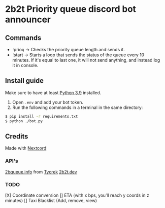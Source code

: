 # 2b2t Priority queue discord bot announcer

## Commands

- !prioq -> Checks the priority queue length and sends it.
- !start -> Starts a loop that sends the status of the queue every 10 minutes. If it's equal to last one, it will not send anything, and instead log it in console.

## Install guide

Make sure to have at least [Python 3.9](https://www.python.org/downloads/) installed.

1. Open `.env` and add your bot token.
2. Run the following commands in a terminal in the same directory:

```bash
$ pip install -r requirements.txt
$ python ./bot.py
```

## Credits

Made with [Nextcord](https://github.com/nextcord/nextcord/)

### API's

[2bqueue.info](https://2bqueue.info/) from [Tycrek](https://tycrek.com/)
[2b2t.dev](https://api.2b2t.dev/)

### TODO

[X] Coordinate conversion
[] ETA (with x bps, you'll reach y coords in z minutes)
[] Taxi Blacklist (Add, remove, view)